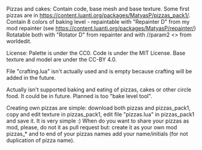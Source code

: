 Pizzas and cakes:
  Contain code, base mesh and base texture. Some first pizzas are in https://content.luanti.org/packages/MatyasP/pizzas_pack1/.
  Contain 8 colors of baking level - repaintable with "Repainter D" from my mod repainter (see https://content.luanti.org/packages/MatyasP/repainter/)
  Rotatable both with "Rotator D" from repainter and with //param2 <> from worldedit.

License:
  Palette is under the CC0. Code is under the MIT License.
  Base texture and model are under the CC-BY 4.0.

File "crafting.lua" isn't actually used and is empty because crafting will be added in the future.

Actually isn't supported baking and eating of pizzas, cakes or other circle food. It could be in future. Planned is too "bake level tool".

Creating own pizzas are simple: download both pizzas and pizzas_pack1, copy and edit texture in pizzas_pack1, edit file "pizzas.lua" in pizzas_pack1 and save it.
  It is very simple :)
  When do you want to share your pizzas as mod, please, do not it as pull request but:
  create it as your own mod pizzas_* and to end of your pizzas names add your name/initials (for not duplication of pizza name).
